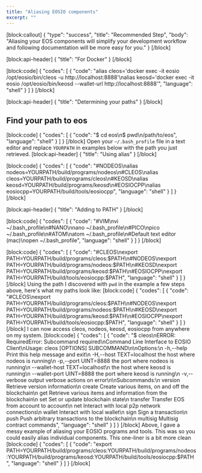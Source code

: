 ```yaml
---
title: "Aliasing EOSIO components"
excerpt: ""
---
```

[block:callout]
{
  "type": "success",
  "title": "Recommended Step",
  "body": "Aliasing your EOS components will simplify your development workflow and following documentation will be more easy for you."
}
[/block]

[block:api-header]
{
  "title": "For Docker"
}
[/block]

[block:code]
{
  "codes": [
    {
      "code": "alias cleos='docker exec -it eosio /opt/eosio/bin/cleos -u http://localhost:8888'\nalias keosd='docker exec -it eosio /opt/eosio/bin/keosd --wallet-url http://localhost:8888'",
      "language": "shell"
    }
  ]
}
[/block]

[block:api-header]
{
  "title": "Determining your paths"
}
[/block]
## Find your path to eos
[block:code]
{
  "codes": [
    {
      "code": "$ cd eos\n$ pwd\n/path/to/eos",
      "language": "shell"
    }
  ]
}
[/block]
Open your `~/.bash_profile` file in a text editor and replace `YOURPATH` in examples below with the path you just retrieved.
[block:api-header]
{
  "title": "Using alias"
}
[/block]

[block:code]
{
  "codes": [
    {
      "code": "#NODEOS\nalias nodeos=YOURPATH/build/programs/nodeos\n#CLEOS\nalias cleos=YOURPATH/build/programs/cleos\n#KEOSD\nalias keosd=YOURPATH/build/programs/keosd\n#EOSIOCPP\nalias eosiocpp=YOURPATH/build/tools/eosiocpp",
      "language": "shell"
    }
  ]
}
[/block]

[block:api-header]
{
  "title": "Adding to PATH"
}
[/block]

[block:code]
{
  "codes": [
    {
      "code": "#VIM\nvi ~/.bash_profile\n#NANO\nnano ~/.bash_profile\n#PICO\npico ~/.bash_profile\n#ATOM\natom ~/.bash_profile\n#Default text editor (mac)\nopen ~/.bash_profile",
      "language": "shell"
    }
  ]
}
[/block]

[block:code]
{
  "codes": [
    {
      "code": "#CLEOS\nexport PATH=YOURPATH/build/programs/cleos:$PATH\n#NODEOS\nexport PATH=YOURPATH/build/programs/nodeos:$PATH\n#KEOSD\nexport PATH=YOURPATH/build/programs/keosd:$PATH\n#EOSIOCPP\nexport PATH=YOURPATH/build/tools/eosiocpp:$PATH",
      "language": "shell"
    }
  ]
}
[/block]
Using the path I discovered with `pwd` in the example a few steps above, here's what my paths look like:
[block:code]
{
  "codes": [
    {
      "code": "#CLEOS\nexport PATH=YOURPATH/build/programs/cleos:$PATH\n#NODEOS\nexport PATH=YOURPATH/build/programs/nodeos:$PATH\n#KEOSD\nexport PATH=YOURPATH/build/programs/keosd:$PATH\n#EOSIOCPP\nexport PATH=YOURPATH/build/tools/eosiocpp:$PATH",
      "language": "shell"
    }
  ]
}
[/block]
I can now access cleos, nodeos, keosd, eosiocpp from anywhere on my system. 
[block:code]
{
  "codes": [
    {
      "code": "$ cleos\nERROR: RequiredError: Subcommand required\nCommand Line Interface to EOSIO Client\nUsage: cleos [OPTIONS] SUBCOMMAND\n\nOptions:\n  -h,--help                   Print this help message and exit\n  -H,--host TEXT=localhost    the host where nodeos is running\n  -p,--port UINT=8888         the port where nodeos is running\n  --wallet-host TEXT=localhost\n                              the host where keosd is running\n  --wallet-port UINT=8888     the port where keosd is running\n  -v,--verbose                output verbose actions on error\n\nSubcommands:\n  version                     Retrieve version information\n  create                      Create various items, on and off the blockchain\n  get                         Retrieve various items and information from the blockchain\n  set                         Set or update blockchain state\n  transfer                    Transfer EOS from account to account\n  net                         Interact with local p2p network connections\n  wallet                      Interact with local wallet\n  sign                        Sign a transaction\n  push                        Push arbitrary transactions to the blockchain\n  multisig                    Multisig contract commands",
      "language": "shell"
    }
  ]
}
[/block]
Above, I gave a messy example of aliasing your EOSIO programs and tools. This was so you could easily alias individual components. This one-liner is a bit more clean
[block:code]
{
  "codes": [
    {
      "code": "export PATH=YOURPATH/build/programs/cleos:YOURPATH/build/programs/nodeos:YOURPATH/build/programs/keosd:YOURPATH/build/tools/eosiocpp:$PATH",
      "language": "shell"
    }
  ]
}
[/block]